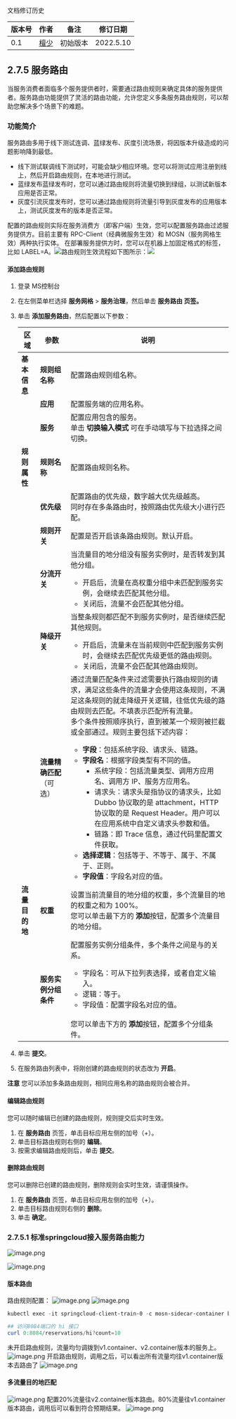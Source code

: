 文档修订历史

| 版本号 | 作者                               | 备注     | 修订日期      |
|-----|----------------------------------| -------- |-----------|
| 0.1 | [檀少](https://github.com/Tanc010) | 初始版本 | 2022.5.10 |

<a name="RjFmA"></a>
## 2.7.5 服务路由
当服务消费者面临多个服务提供者时，需要通过路由规则来确定具体的服务提供者。服务路由功能提供了灵活的路由功能，允许您定义多条服务路由规则，可以帮助您解决多个场景下的难题。
<a name="RjFmB"></a>
### 功能简介
服务路由多用于线下测试连调、蓝绿发布、灰度引流场景，将因版本升级造成的问题影响降到最低。

- 线下测试联调线下测试时，可能会缺少相应环境。您可以将测试应用注册到线上，然后开启路由规则，在本地进行测试。
- 蓝绿发布蓝绿发布时，您可以通过路由规则将流量切换到绿组，以测试新版本应用是否正常。
- 灰度引流灰度发布时，您可以通过路由规则将流量引导到灰度发布的应用版本上，测试灰度发布的版本是否正常。

配置的路由规则实际在服务消费方（即客户端）生效，您可以配置服务路由过滤服务提供方。目前主要有 RPC-Client（经典微服务生效）和 MOSN（服务网格生效）两种执行实体。
在部署服务提供方时，您可以在机器上加固定格式的标签，比如 LABEL=A。![](./images/route-theory-1.png)路由规则生效流程如下图所示：![](./images/route-theory-2.png)
<a name="RjFmC"></a>
#### 添加路由规则

1. 登录 MS控制台
1. 在左侧菜单栏选择 **服务网格** > **服务治理**，然后单击 **服务路由 **页签**。**
1. 单击 **添加服务路由**，然后配置以下参数：
   
   | **区域** | **参数** | **说明** |
   | --- | --- | --- |
   | **基本信息** | **规则组名称** | 配置路由规则组名称。 |
   |  | **应用** | 配置服务端的应用名称。 |
   |  | **服务** | 配置应用包含的服务。<br>单击 **切换输入模式** 可在手动填写与下拉选择之间切换。 |
   | **规则属性** | **规则名称** | 配置路由规则名称。 |
   |  | **优先级** | 配置路由的优先级，数字越大优先级越高。<br>同时存在多条路由时，按照路由优先级大小进行匹配。 |
   |  | **规则开关** | 配置是否开启该条路由规则。默认开启。 |
   |  | **分流开关** | 当流量目的地分组没有服务实例时，是否转发到其他分组。<ul><li>开启后，流量在高权重分组中未匹配到服务实例，会继续去匹配其他分组。<li>关闭后，流量不会匹配其他分组。
      |  | **降级开关** | 当整条规则都匹配不到服务实例时，是否继续匹配其他规则。<ul><li>开启后，流量未在当前规则中匹配到服务实例时，会继续去匹配优先级更低的路由规则。<li>关闭后，流量不会匹配其他路由规则。
      |  | **流量精确匹配**（可选） | 通过流量匹配条件来过滤需要执行路由规则的请求，满足这些条件的流量才会使用这条规则，不满足这条规则的就走降级开关逻辑，往低优先级的路由规则去匹配。不填表示匹配所有流量。<br>多个条件按照顺序执行，直到被某一个规则被拦截或全部通过。规则主要包括下述内容：<ul><li>**字段**：包括系统字段、请求头、链路。<li>**字段名**：根据字段类型有不同的值。<ul><li>系统字段：包括流量类型、调用方应用名、调用方 IP、服务方应用名。 <li>请求头：请求头是指协议的请求头，比如 Dubbo 协议取的是 attachment，HTTP 协议取的是 Request Header。用户可以在应用系统中自定义请求头参数和值。 <li>链路：即 Trace 信息，通过代码里配置文件获取。</ul><li>**选择逻辑**：包括等于、不等于、属于、不属于、正则。<li>**字段值**：字段名对应的值。
      | **流量目的地** | **权重** | 设置当前流量目的地分组的权重，多个流量目的地的权重之和为 100%。<br>您可以单击最下方的 **添加**按钮，配置多个流量目的地分组。 |
      |  | **服务实例分组条件** | 配置服务实例分组条件，多个条件之间是与的关系。 <ul><li>字段名：可从下拉列表选择，或者自定义输入。 <li>逻辑：等于。 <li>字段值：配置字段名对应的值。</ul><br>您可以单击下方的 **添加**按钮，配置多个分组条件。 |

4. 单击 **提交**。
4. 在服务路由列表中，将刚创建的路由规则的状态改为 **开启**。

**注意**
您可以添加多条路由规则，相同应用名称的路由规则会被合并。
<a name="RjFmD"></a>
#### 编辑路由规则
您可以随时编辑已创建的路由规则，规则提交后实时生效。

1. 在 **服务路由** 页签，单击目标应用左侧的加号（+）。
1. 单击目标路由规则右侧的 **编辑**。
1. 按需求编辑路由规则后，单击 **提交**。
<a name="RjFmE"></a>
#### 删除路由规则
您可以删除已创建的路由规则，删除规则会实时生效，请谨慎操作。

1. 在 **服务路由** 页签，单击目标应用左侧的加号（+）。
1. 单击目标路由规则右侧的 **删除**。
1. 单击 **确定**。
<a name="RjFmF"></a>
### 2.7.5.1 标准springcloud接入服务路由能力
![image.png](./images/route-config-1.png)

![image.png](./images/route-config-2.png)
<a name="RjFmG"></a>
#### 版本路由
路由规则配置：
![image.png](./images/route-version.png)
![image.png](./images/route-version-2.png)
```powershell
kubectl exec -it springcloud-client-train-0 -c mosn-sidecar-container bash

## 访问8084端口的 hi 接口
curl 0:8084/reservations/hi?count=10
```
未开启路由规则，流量均匀调拨到v1.container、v2.container版本的服务上。
![image.png](./images/route-version-caller-1.png)
开启路由规则，调用之后，可以看出所有流量均往v1.container版本去路由了
![image.png](./images/route-version-caller-2.png)
<a name="RjFmH"></a>
#### 多流量目的地匹配
![image.png](./images/route-multi-destnation.png)
配置20%流量往v2.container版本路由。80%流量往v1.container版本路由，调用后可以看到符合预期结果。
![image.png](./images/route-multi-destnation-caller.png)
